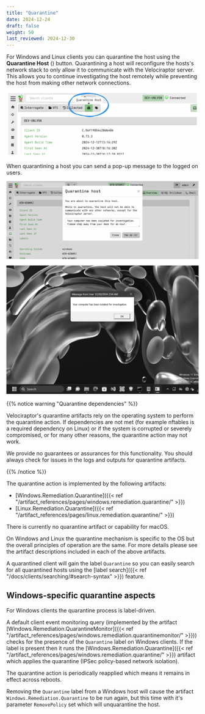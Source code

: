 ```yaml
---
title: "Quarantine"
date: 2024-12-24
draft: false
weight: 50
last_reviewed: 2024-12-30
---
```

For Windows and Linux clients you can quarantine the host using the
**Quarantine Host** (<i class="fas fa-briefcase-medical"></i>) button.
Quarantining a host will reconfigure the hosts's network stack to only allow it
to communicate with the Velociraptor server. This allows you to continue
investigating the host remotely while preventing the host from making other
network connections.

![Quarantine Host](quarantine.svg)

When quarantining a host you can send a pop-up message to the logged on users.

![Send message](quarantine_message1.png)

![Message pop-up](quarantine_message2.png)

{{% notice warning "Quarantine dependencies" %}}

Velociraptor's quarantine artifacts rely on the operating system to perform the
quarantine action. If dependencies are not met (for example nftables is a
required dependency on Linux) or if the system is corrupted or severely
compromised, or for many other reasons, the quarantine action may not work.

We provide no guarantees or assurances for this functionality. You should
always check for issues in the logs and outputs for quarantine artifacts.

{{% /notice %}}

The quarantine action is implemented by the following artifacts:

- [Windows.Remediation.Quarantine]({{< ref "/artifact_references/pages/windows.remediation.quarantine/" >}})
- [Linux.Remediation.Quarantine]({{< ref "/artifact_references/pages/linux.remediation.quarantine/" >}})

There is currently no quarantine artifact or capability for macOS.

On Windows and Linux the quarantine mechanism is specific to the OS but the
overall principles of operation are the same. For more details please see the
artifact descriptions included in each of the above artifacts.

A quarantined client will gain the label `Quarantine` so you can easily search
for all quarantined hosts using the
[label search]({{< ref "/docs/clients/searching/#search-syntax" >}}) feature.

## Windows-specific quarantine aspects

For Windows clients the quarantine process is label-driven.

A default client event monitoring query (implemented by the artifact
[Windows.Remediation.QuarantineMonitor]({{< ref "/artifact_references/pages/windows.remediation.quarantinemonitor/" >}}))
checks for the presence of the `Quarantine` label on Windows clients. If the
label is present then it runs the
[Windows.Remediation.Quarantine]({{< ref "/artifact_references/pages/windows.remediation.quarantine/" >}})
artifact which applies the quarantine (IPSec policy-based network isolation).

The quarantine action is periodically reapplied which means it remains in
effect across reboots.

Removing the `Quarantine` label from a Windows host will cause the artifact
`Windows.Remediation.Quarantine` to be run again, but this time with it's
parameter `RemovePolicy` set which will unquarantine the host.

